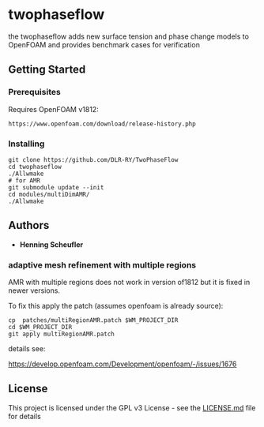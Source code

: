 # twophaseflow

the twophaseflow adds new surface tension and phase change models to OpenFOAM and provides benchmark cases for verification

## Getting Started


### Prerequisites

Requires OpenFOAM v1812:

```
https://www.openfoam.com/download/release-history.php
```

### Installing

```
git clone https://github.com/DLR-RY/TwoPhaseFlow
cd twophaseflow
./Allwmake
# for AMR
git submodule update --init
cd modules/multiDimAMR/
./Allwmake
```

## Authors

* **Henning Scheufler**

### adaptive mesh refinement with multiple regions

AMR with multiple regions does not work in version of1812 but it is fixed in newer versions.


To fix this apply the patch (assumes openfoam is already source):

```
cp  patches/multiRegionAMR.patch $WM_PROJECT_DIR
cd $WM_PROJECT_DIR
git apply multiRegionAMR.patch

```
details see:

https://develop.openfoam.com/Development/openfoam/-/issues/1676
## License

This project is licensed under the GPL v3 License - see the [LICENSE.md](LICENSE.md) file for details




